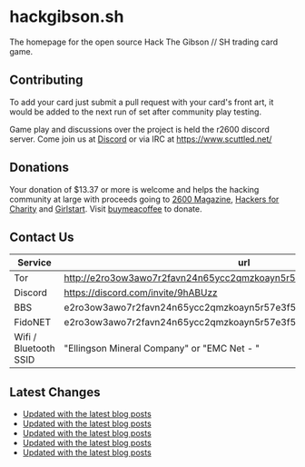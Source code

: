 # hackgibson.sh
The homepage for the open source Hack The Gibson // SH trading card game.


## Contributing

To add your card just submit a pull request with your card's front art, it would be added to the next run of set after community play testing.

Game play and discussions over the project is held the r2600 discord server. Come join us at [Discord](https://discord.com/invite/9hABUzz) or via IRC at https://www.scuttled.net/


## Donations

Your donation of $13.37 or more is welcome and helps the hacking community at large with proceeds going to [2600 Magazine](https://2600.com/), [Hackers for Charity](https://hackersforcharity.org) and [Girlstart](https://girlstart.org).  Visit [buymeacoffee](https://www.buymeacoffee.com/hackgibson.sh) to donate.


## Contact Us

Service | url
-|-
Tor | http://e2ro3ow3awo7r2favn24n65ycc2qmzkoayn5r57e3f56nvjwdcgg32ad.onion
Discord | https://discord.com/invite/9hABUzz
BBS | e2ro3ow3awo7r2favn24n65ycc2qmzkoayn5r57e3f56nvjwdcgg32ad.onion:23
FidoNET | e2ro3ow3awo7r2favn24n65ycc2qmzkoayn5r57e3f56nvjwdcgg32ad.onion:24554
Wifi / Bluetooth SSID | "Ellingson Mineral Company" or "EMC Net - <fidonet address>"

## Latest Changes
<!-- BLOG-POST-LIST:START -->
- [Updated with the latest blog posts](https://github.com/DFW2600/hackgibson.sh/commit/9706c5bf5f2d8a058b2cc1e2fc56123544ec2aff)
- [Updated with the latest blog posts](https://github.com/DFW2600/hackgibson.sh/commit/b395e3bea0babcfc64674f670114dc5fc49de693)
- [Updated with the latest blog posts](https://github.com/DFW2600/hackgibson.sh/commit/ef51d01733caa1154493dda179ec177b9f9913f1)
- [Updated with the latest blog posts](https://github.com/DFW2600/hackgibson.sh/commit/e80360b1f4756d5daaeb97e93a6759830aa869be)
- [Updated with the latest blog posts](https://github.com/DFW2600/hackgibson.sh/commit/cda51cb7ed53a30b6e780df964cac5d295d5f24d)
<!-- BLOG-POST-LIST:END -->
